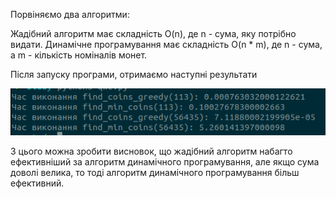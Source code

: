 Порвіняємо два алгоритми:

Жадібний алгоритм має складність O(n), де n - сума, яку потрібно видати. Динамічне програмування має складність O(n * m), де n - сума, а m - кількість номіналів монет.

Після запуску програми, отримаємо наступні результати

![alt text](image.png)

З цього можна зробити висновок, що жадібний алгоритм набагто ефективніший за алгоритм динамічного програмування, але якщо сума доволі велика, то тоді алгоритм динамічного програмування більш ефективний.